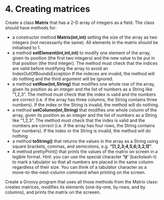# 4. Creating matrices
Create a class **Matrix** that has a 2-D array of integers as a field. The
class should have methods for:

- a constructor method **Matrix(int,int)** setting the size of the array as 
two integers (not necessarily the same). All elements in the matrix should 
be initialised to 1.
- a method **setElement(int,int,int)** to modify one element of the array, 
given its position (the first two integers) and the new value to be put in 
that position (the third integer). The method must check that the indices 
are valid before modifying the array to avoid an IndexOutOfBoundsException 
If the indeces are invalid, the method will do nothing and the third argument 
will be ignored.
- a method **setRow(int,String)** that modifies one whole row of the array, 
given its position as an integer and the list of numbers as a String like 
“1,2,3”. The method must check that the index is valid and the numbers
are correct (i.e. if the array has three columns, the String contains three 
numbers). If the index or the String is invalid, the method will do nothing.
- a method **setColumn(int,String)** that modifies one whole column of the 
array, given its position as an integer and the list of numbers as a String 
like “1,2,3”. The method must check that the index is valid and the numbers 
are correct (i.e. if the array has four rows, the String contains four 
numbers). If the index or the String is invalid, the method will do nothing.
- a method **toString()** that returns the values in the array as a String 
using square brackets, commas, and semicolons, e.g. **“[1,2,3;4,5,6;3,2,1]”**.
- A method prettyPrint()
that prints the values of the matrix on screen in a legible format. Hint: 
you can use the special character **’\t’** (backslash-t) to mark a tabulator 
so that all numbers are placed in the same column regardless of their size. 
You can think of a tabulator character as a move-to-the-next-column command when printing on the screen.

Create a Groovy program that uses all those methods from the Matrix class: 
creates matrices, modifies its elements (one-by-one, by rows, and by 
columns), and prints the matrix on the screeen.